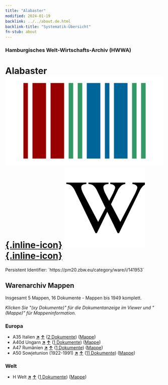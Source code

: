 ```yaml
---
title: "Alabaster"
modified: 2024-01-19
backlink: ../../about.de.html
backlink-title: "Systematik-Übersicht"
fn-stub: about
---
```


### Hamburgisches Welt-Wirtschafts-Archiv (HWWA)

# Alabaster &#160; [![Wikidata](/images/Wikidata-logo.svg "Wikidata"){.inline-icon}](http://www.wikidata.org/entity/Q143447) [![Wikipedia](/images/Wikipedia-W.svg "Wikipedia"){.inline-icon}](https://de.wikipedia.org/wiki/Alabaster)

<div class="hint">Persistent Identifier: `https://pm20.zbw.eu/category/ware/i/141953`</div>







## Warenarchiv Mappen






Insgesamt 5 Mappen, 16 Dokumente - Mappen bis 1949 komplett.

_Klicken Sie "(xy Dokumente)" für die Dokumentanzeige im Viewer und "(Mappe)" für Mappeninformation._




### Europa

- A35 Italien [**&nearr;**](../../../geo/i/141008/about.de.html "Italien (alle Mappen)") [**&uarr;**](../../../geo/about.de.html#A35 "Ländersystematik") (<a href="https://pm20.zbw.eu/iiifview/folder/wa/141953,141008" title="über: Alabaster : Italien" target="_blank">2 Dokumente</a>) ([Mappe](../../../../folder/wa/1419xx/141953/1410xx/141008/about.de.html))
- A40d Ungarn [**&nearr;**](../../../geo/i/141025/about.de.html "Ungarn (alle Mappen)") [**&uarr;**](../../../geo/about.de.html#A40d "Ländersystematik") (<a href="https://pm20.zbw.eu/iiifview/folder/wa/141953,141025" title="über: Alabaster : Ungarn" target="_blank">1 Dokumente</a>) ([Mappe](../../../../folder/wa/1419xx/141953/1410xx/141025/about.de.html))
- A47 Rumänien [**&nearr;**](../../../geo/i/141040/about.de.html "Rumänien (alle Mappen)") [**&uarr;**](../../../geo/about.de.html#A47 "Ländersystematik") (<a href="https://pm20.zbw.eu/iiifview/folder/wa/141953,141040" title="über: Alabaster : Rumänien" target="_blank">1 Dokumente</a>) ([Mappe](../../../../folder/wa/1419xx/141953/1410xx/141040/about.de.html))
- A50 Sowjetunion (1922-1991) [**&nearr;**](../../../geo/i/141043/about.de.html "Sowjetunion (1922-1991) (alle Mappen)") [**&uarr;**](../../../geo/about.de.html#A50 "Ländersystematik") (<a href="https://pm20.zbw.eu/iiifview/folder/wa/141953,141043" title="über: Alabaster : Sowjetunion (1922-1991)" target="_blank">11 Dokumente</a>) ([Mappe](../../../../folder/wa/1419xx/141953/1410xx/141043/about.de.html))

### Welt

- H Welt [**&nearr;**](../../../geo/i/141728/about.de.html "Welt (alle Mappen)") [**&uarr;**](../../../geo/about.de.html#H "Ländersystematik") (<a href="https://pm20.zbw.eu/iiifview/folder/wa/141953,141728" title="über: Alabaster : Welt" target="_blank">1 Dokumente</a>) ([Mappe](../../../../folder/wa/1419xx/141953/1417xx/141728/about.de.html))



<a id="filmsections" />













